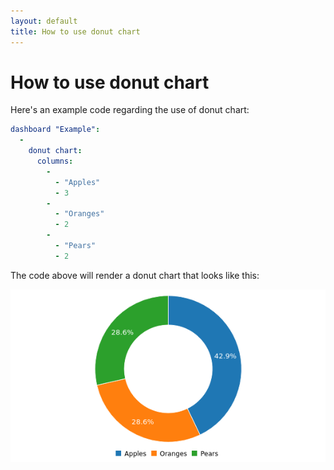 ```yaml
---
layout: default
title: How to use donut chart
---
```


# How to use donut chart
Here's an example code regarding the use of donut chart: 

```yaml
dashboard "Example": 
  - 
    donut chart: 
      columns: 
        - 
          - "Apples"
          - 3
        - 
          - "Oranges"
          - 2
        - 
          - "Pears"
          - 2

```
The code above will render a donut chart that looks like this:

![](../screenshots/donut_chart.png)
